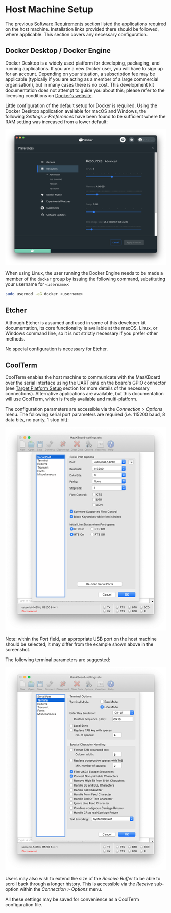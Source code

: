 # Host Machine Setup

The previous [Software Requirements](software_requirements.md) section listed the applications required on the host machine. Installation links provided there should be followed, where applicable. This section covers any necessary configuration.

## Docker Desktop / Docker Engine

Docker Desktop is a widely used platform for developing, packaging, and running applications. If you are a new Docker user, you will have to sign up for an account. Depending on your situation, a subscription fee may be applicable (typically if you are acting as a member of a large commercial organisation), but in many cases there is no cost. This development kit documentation does not attempt to guide you about this; please refer to the licensing conditions on [Docker's website](https://www.docker.com/pricing).

Little configuration of the default setup for Docker is required. Using the Docker Desktop application available for macOS and Windows, the following _Settings > Preferences_ have been found to be sufficient where the RAM setting was increased from a lower default:

![Docker Preferences](figures/docker-preferences.png)

When using Linux, the user running the Docker Engine needs to be made a member of the `docker` group by issuing the following command, substituting your username for `<username>`:

```bash
sudo usermod -aG docker <username>
```

## Etcher

Although Etcher is assumed and used in some of this developer kit documentation, its core functionality is available at the macOS, Linux, or Windows command line, so it is not strictly necessary if you prefer other methods.

No special configuration is necessary for Etcher.

## CoolTerm

CoolTerm enables the host machine to communicate with the MaaXBoard over the serial interface using the UART pins on the board's GPIO connector (see [Target Platform Setup](target_platform_setup.md) section for more details of the necessary connections). Alternative applications are available, but this documentation will use CoolTerm, which is freely available and multi-platform.

The configuration parameters are accessible via the _Connection > Options_ menu. The following serial port parameters are required (i.e. 115200 baud, 8 data bits, no parity, 1 stop bit):

![CoolTerm serial port configuration](figures/coolTerm-serialport.png)

Note: within the _Port_ field, an appropriate USB port on the host machine should be selected; it may differ from the example shown above in the screenshot.

The following terminal parameters are suggested:

![CoolTerm terminal configuration](figures/coolTerm-terminal.png)

Users may also wish to extend the size of the _Receive Buffer_ to be able to scroll back through a longer history. This is accessible via the _Receive_ sub-option within the _Connection > Options_ menu.

All these settings may be saved for convenience as a CoolTerm configuration file.
